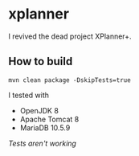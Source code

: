 # xplanner

I revived the dead project XPlanner+.

## How to build
```
mvn clean package -DskipTests=true
```

I tested with
* OpenJDK 8
* Apache Tomcat 8
* MariaDB 10.5.9

*Tests aren't working*
